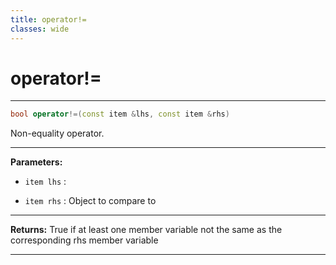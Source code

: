 ```yaml
---
title: operator!=
classes: wide
---
```

# operator!=

---

```cpp
bool operator!=(const item &lhs, const item &rhs)
```


Non-equality operator. 


---
**Parameters:**

 - `item lhs`
: 

 - `item rhs`
: Object to compare to 


---
**Returns:** True if at least one member variable not the same as the corresponding rhs member variable 

---

